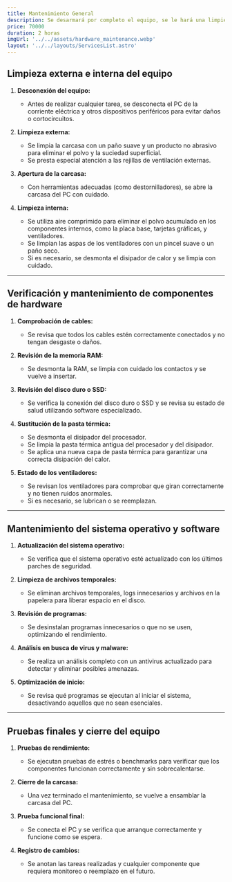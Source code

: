 ```yaml
---
title: Mantenimiento General
description: Se desarmará por completo el equipo, se le hará una limpieza profunda a cada componente y se pondrá nueva pasta térmica
price: 70000
duration: 2 horas
imgUrl: '../../assets/hardware_maintenance.webp'
layout: '../../layouts/ServicesList.astro'
---
```


## Limpieza externa e interna del equipo

1. **Desconexión del equipo:**
   - Antes de realizar cualquier tarea, se desconecta el PC de la corriente eléctrica y otros dispositivos periféricos para evitar daños o cortocircuitos.

2. **Limpieza externa:**
   - Se limpia la carcasa con un paño suave y un producto no abrasivo para eliminar el polvo y la suciedad superficial.
   - Se presta especial atención a las rejillas de ventilación externas.

3. **Apertura de la carcasa:**
   - Con herramientas adecuadas (como destornilladores), se abre la carcasa del PC con cuidado.

4. **Limpieza interna:**
   - Se utiliza aire comprimido para eliminar el polvo acumulado en los componentes internos, como la placa base, tarjetas gráficas, y ventiladores.
   - Se limpian las aspas de los ventiladores con un pincel suave o un paño seco.
   - Si es necesario, se desmonta el disipador de calor y se limpia con cuidado.

---

## Verificación y mantenimiento de componentes de hardware

1. **Comprobación de cables:**
   - Se revisa que todos los cables estén correctamente conectados y no tengan desgaste o daños.

2. **Revisión de la memoria RAM:**
   - Se desmonta la RAM, se limpia con cuidado los contactos y se vuelve a insertar.

3. **Revisión del disco duro o SSD:**
   - Se verifica la conexión del disco duro o SSD y se revisa su estado de salud utilizando software especializado.

4. **Sustitución de la pasta térmica:**
   - Se desmonta el disipador del procesador.
   - Se limpia la pasta térmica antigua del procesador y del disipador.
   - Se aplica una nueva capa de pasta térmica para garantizar una correcta disipación del calor.

5. **Estado de los ventiladores:**
   - Se revisan los ventiladores para comprobar que giran correctamente y no tienen ruidos anormales.
   - Si es necesario, se lubrican o se reemplazan.

---

## Mantenimiento del sistema operativo y software

1. **Actualización del sistema operativo:**
   - Se verifica que el sistema operativo esté actualizado con los últimos parches de seguridad.

2. **Limpieza de archivos temporales:**
   - Se eliminan archivos temporales, logs innecesarios y archivos en la papelera para liberar espacio en el disco.

3. **Revisión de programas:**
   - Se desinstalan programas innecesarios o que no se usen, optimizando el rendimiento.

4. **Análisis en busca de virus y malware:**
   - Se realiza un análisis completo con un antivirus actualizado para detectar y eliminar posibles amenazas.

5. **Optimización de inicio:**
   - Se revisa qué programas se ejecutan al iniciar el sistema, desactivando aquellos que no sean esenciales.

---

## Pruebas finales y cierre del equipo

1. **Pruebas de rendimiento:**
   - Se ejecutan pruebas de estrés o benchmarks para verificar que los componentes funcionan correctamente y sin sobrecalentarse.

2. **Cierre de la carcasa:**
   - Una vez terminado el mantenimiento, se vuelve a ensamblar la carcasa del PC.

3. **Prueba funcional final:**
   - Se conecta el PC y se verifica que arranque correctamente y funcione como se espera.

4. **Registro de cambios:**
   - Se anotan las tareas realizadas y cualquier componente que requiera monitoreo o reemplazo en el futuro.
